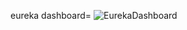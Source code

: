 eureka dashboard=
![EurekaDashboard](https://github.com/user-attachments/assets/58579519-1c62-4e45-8021-9daf9d9bf587)
